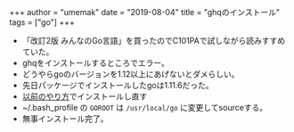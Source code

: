 +++
author = "umemak"
date = "2019-08-04"
title = "ghqのインストール"
tags = ["go"]
+++

* 「改訂2版 みんなのGo言語」を買ったのでC101PAで試しながら読みすすめていた。
* ghqをインストールするところでエラー。
* どうやらgoのバージョンを1.12以上にあげないとダメらしい。
* 先日パッケージでインストールしたgoは1.11.6だった。
* [以前のやり方](https://github.com/umemak/blog/blob/master/2019/07/17_chromebook_golang.md)でインストールし直す
* ~/.bash_profile の `GOROOT` は `/usr/local/go` に変更してsourceする。
* 無事インストール完了。
